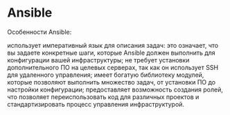 # Ansible
Особенности Ansible:


использует императивный язык для описания задач: это означает, что вы задаете конкретные шаги, которые Ansible должен выполнить для конфигурации вашей инфраструктуры;
не требует установки дополнительного ПО на целевых серверах, так как он использует SSH для удаленного управления;
имеет богатую библиотеку модулей, которые позволяют выполнить множество задач, от установки ПО до настройки конфигурации;
предоставляет возможность создания ролей, что позволяет переиспользовать код для различных проектов и стандартизировать процесс управления инфраструктурой.
